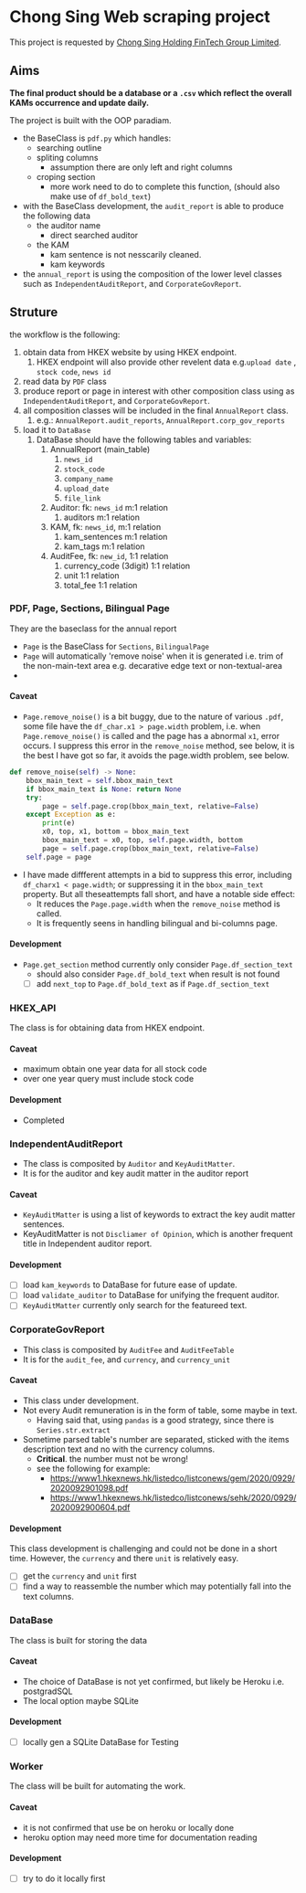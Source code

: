 # Chong Sing Web scraping project

This project is requested by [Chong Sing Holding FinTech Group Limited](http://www.csfgroup.com/).

## Aims

**The final product should be a database or a `.csv` which reflect the overall KAMs occurrence and update daily.**

The project is built with the OOP paradiam.
- the BaseClass is `pdf.py` which handles:
  - searching outline
  - spliting columns
    - assumption there are only left and right columns
  - croping section
    - more work need to do to complete this function, (should also make use of `df_bold_text`)
- with the BaseClass development, the `audit_report` is able to produce the following data
  - the auditor name
    - direct searched auditor
  - the KAM
    - kam sentence is not nesscarily cleaned.
    - kam keywords
- the `annual_report` is using the composition of the lower level classes such as `IndependentAuditReport`, and `CorporateGovReport`.

## Struture
the workflow is the following:
1. obtain data from HKEX website by using HKEX endpoint.
   1. HKEX endpoint will also provide other revelent data e.g.`upload date` , `stock code`, `news id`
2. read data by `PDF` class
3. produce report or page in interest with other composition class using as `IndependentAuditReport`, and `CorporateGovReport`.
4. all composition classes will be included in the final `AnnualReport` class.
   1. e.g.: `AnnualReport.audit_reports`, `AnnualReport.corp_gov_reports` 
5. load it to `DataBase`
   1. DataBase should have the following tables and variables:
      1. AnnualReport (main_table)
         1. `news_id`
         2. `stock_code`
         3. `company_name`
         4. `upload_date`
         5. `file_link`
      2. Auditor: fk: `news_id` m:1 relation
         1. auditors m:1 relation
      3. KAM, fk: `news_id`,  m:1 relation 
         1. kam_sentences m:1 relation
         2. kam_tags m:1 relation
      4. AuditFee, fk: `new_id`, 1:1 relation 
         1. currency_code (3digit) 1:1 relation
         2. unit 1:1 relation
         3. total_fee 1:1 relation

### PDF, Page, Sections, Bilingual Page
They are the baseclass for the annual report
- `Page` is the BaseClass for `Sections`, `BilingualPage`
- `Page` will automatically 'remove noise' when it is generated i.e. trim of the non-main-text area e.g. decarative edge text or non-textual-area
- 

#### Caveat

- `Page.remove_noise()` is a bit buggy, due to the nature of various `.pdf`, some file have the `df_char.x1 > page.width` problem, i.e. when `Page.remove_noise()` is called and the page has a abnormal `x1`, error occurs. I suppress this error in the `remove_noise` method, see below, it is the best I have got so far, it avoids the page.width problem, see below.

```python
def remove_noise(self) -> None:
    bbox_main_text = self.bbox_main_text
    if bbox_main_text is None: return None
    try:
        page = self.page.crop(bbox_main_text, relative=False)
    except Exception as e:
        print(e)
        x0, top, x1, bottom = bbox_main_text
        bbox_main_text = x0, top, self.page.width, bottom
        page = self.page.crop(bbox_main_text, relative=False)
    self.page = page
```
- I have made diffferent attempts in a bid to suppress this error, including `df_charx1 < page.width`; or suppressing it in the `bbox_main_text` property. But all theseattempts fall short, and have a notable side effect:
  - It reduces the `Page.page.width` when the `remove_noise` method is called.
  - It is frequently seens in handling bilingual and bi-columns page.


#### Development
- `Page.get_section` method currently only consider `Page.df_section_text`
  - should also consider `Page.df_bold_text` when result is not found
  - [ ] add `next_top` to `Page.df_bold_text` as if `Page.df_section_text`

### HKEX_API
The class is for obtaining data from HKEX endpoint.

#### Caveat 
- maximum obtain one year data for all stock code
- over one year query must include stock code

#### Development
- Completed

### IndependentAuditReport
- The class is composited by `Auditor` and `KeyAuditMatter`.
- It is for the auditor and key audit matter in the auditor report

#### Caveat
- `KeyAuditMatter` is using a list of keywords to extract the key audit matter sentences.
- KeyAuditMatter is not `Discliamer of Opinion`, which is another frequent title in Independent auditor report.

#### Development
- [ ] load `kam_keywords` to DataBase for future ease of update.
- [ ] load `validate_auditor` to DataBase for unifying the frequent auditor.
- [ ] `KeyAuditMatter` currently only search for the featureed text.

### CorporateGovReport
- This class is composited by `AuditFee` and `AuditFeeTable`
- It is for the `audit_fee`, and `currency`, and `currency_unit` 

#### Caveat
- This class under development.
- Not every Audit remuneration is in the form of table, some maybe in text.
  - Having said that, using `pandas` is a good strategy, since there is `Series.str.extract`
- Sometime parsed table's number are separated, sticked with the items description text and no with the currency columns.
  - **Critical**. the number must not be wrong!
  - see the following for example:
    - https://www1.hkexnews.hk/listedco/listconews/gem/2020/0929/2020092901098.pdf
    - https://www1.hkexnews.hk/listedco/listconews/sehk/2020/0929/2020092900604.pdf

#### Development
This class development is challenging and could not be done in a short time. However, the `currency` and there `unit` is relatively easy.
- [ ] get the `currency` and `unit` first
- [ ] find a way to reassemble the number which may potentially fall into the text columns.

### DataBase
The class is built for storing the data

#### Caveat
- The choice of DataBase is not yet confirmed, but likely be Heroku i.e. postgradSQL
- The local option maybe SQLite

#### Development
- [ ] locally gen a SQLite DataBase for Testing

### Worker
The class will be built for automating the work.

#### Caveat
- it is not confirmed that use be on heroku or locally done
- heroku option may need more time for documentation reading

#### Development
- [ ] try to do it locally first
